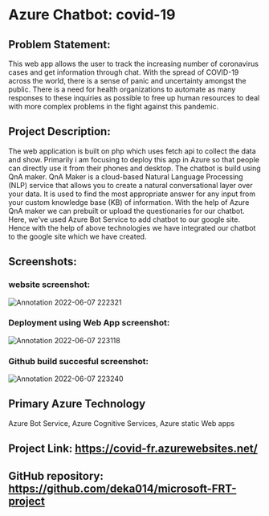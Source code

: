 # Azure Chatbot: covid-19

## Problem Statement:

This web app allows the user to track the increasing number of coronavirus cases and get information through chat. With the spread of COVID-19 across the world, there is a sense of panic and uncertainty amongst the public. There is a need for health organizations to automate as many responses to these inquiries as possible to free up human resources to deal with more complex problems in the fight against this pandemic. 

## Project Description:



The web application is built on php which uses fetch api to collect the data and show. Primarily i am focusing to deploy this app in Azure so that people can directly use it from their phones and desktop. The chatbot is build using QnA maker. QnA Maker is a cloud-based Natural Language Processing (NLP) service that allows you to create a natural conversational layer over your data. It is used to find the most appropriate answer for any input from your custom knowledge base (KB) of information. With the help of Azure QnA maker we can prebuilt or upload the questionaries for our chatbot. Here, we've used Azure Bot Service to add chatbot to our google site. Hence with the help of above technologies we have integrated our chatbot to the google site which we have created.



## Screenshots:

### website screenshot:
![Annotation 2022-06-07 222321](https://user-images.githubusercontent.com/70725731/172440624-0277a186-f275-4bdd-98d7-6b9f6487cf0a.png)


### Deployment using Web App screenshot:

![Annotation 2022-06-07 223118](https://user-images.githubusercontent.com/70725731/172440503-36eb612c-e455-47cc-815d-54f53abb2045.png)


### Github build succesful screenshot:

![Annotation 2022-06-07 223240](https://user-images.githubusercontent.com/70725731/172440777-b0c4566e-e85d-4f93-ac8c-deb22df33f8d.png)



## Primary Azure Technology

Azure Bot Service, Azure Cognitive Services, Azure static Web apps

## Project Link: https://covid-fr.azurewebsites.net/

##  GitHub repository: https://github.com/deka014/microsoft-FRT-project




